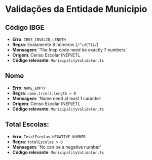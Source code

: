 # Validações da Entidade Municipio

## Código IBGE

- **Erro**: `IBGE_INVALID_LENGTH`
- **Regra**: Exatamente 8 números (`/^\d{7}$/`)
- **Mensagem**: 'The Inep code need be exactly 7 numbers'
- **Origem**: Censo Escolar INEP/ETL
- **Código relevante**: `MunicipalityValidator.ts`

## Nome

- **Erro**: `NAME_EMPTY`
- **Regra**: `name.trim().length > 0`
- **Mensagem**: 'Name need at least 1 caracter'
- **Origem**: Censo Escolar INEP/ETL
- **Código relevante**: `MunicipalityValidator.ts`

## Total Escolas:

- **Erro**: `TotalEscolas_NEGATIVE_NUMBER`
- **Regra**: `totalEscolas > 0`
- **Mensagem**: 'No can be a negative number'
- **Código relevante**: `MunicipalityValidator.ts`

